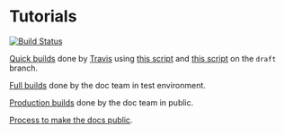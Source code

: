 # Tutorials

[![Build Status](https://travis.ibm.com/cloud-docs/solution-tutorials.svg?token=pqpHRY2jt29xa8JqgKgx&branch=draft)](https://travis.ibm.com/cloud-docs/solution-tutorials)

[Quick builds](https://pages.github.ibm.com/cloud-docs/solution-tutorials/) done by [Travis](https://travis.ibm.com/cloud-docs/solution-tutorials) using [this script](./scripts/preview-build.sh) and [this script](./scripts/preview-push.sh) on the `draft` branch.

[Full builds](https://cloud.test.ibm.com/docs/tutorials/index.html#tutorials) done by the doc team in test environment.

[Production builds](https://cloud.ibm.com/docs/tutorials/index.html#tutorials) done by the doc team in public.

[Process to make the docs public](https://github.ibm.com/Bluemix/cloud-portfolio-solutions/tree/master/solutions#how-do-we-make-the-solutions-public).
